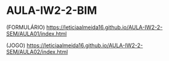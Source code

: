 # AULA-IW2-2-BIM

(FORMULÁRIO) https://leticiaalmeida16.github.io/AULA-IW2-2-SEM/AULA01/index.html

(JOGO) https://leticiaalmeida16.github.io/AULA-IW2-2-SEM/AULA02/index.html
